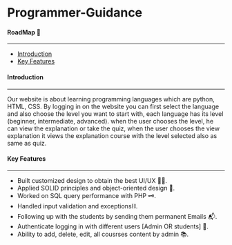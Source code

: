 # Programmer-Guidance

#### RoadMap 🚸
---
* [Introduction](https://github.com/Mohamed-fawzyy/Programmer-Guidance#Introduction "Named link title")
* [Key Features](https://github.com/Mohamed-fawzyy/Programmer-Guidance#Key-Features "Named link title")

#### Introduction
---
Our website is about learning programming languages which are python, HTML, CSS. By logging in on the website you can first select the language and also choose the level you want to start with, each language has its level (beginner, intermediate, advanced). when the user chooses the level, he can view the explanation or take the quiz, when the user chooses the view explanation it views the explanation course with the level selected also as same as quiz.

#### Key Features
---
-	Built customized design to obtain the best UI/UX 👩‍🎨.
-	Applied SOLID principles and object-oriented design 📑.
-	Worked on SQL query performance with PHP 🗝.
-	Handled input validation and exceptions⛓.
- Following up with the students by sending them permanent Emails 📬.
-	Authenticate logging in with different users [Admin OR students] 🪪.
-	Ability to add, delete, edit, all cousrses content by admin 📚.
